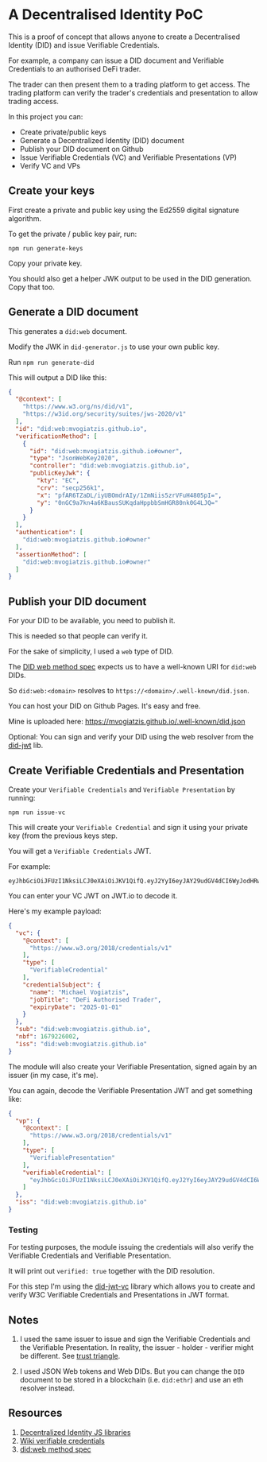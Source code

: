 # A Decentralised Identity PoC

This is a proof of concept that allows anyone to create a Decentralised Identity (DID) and issue Verifiable Credentials.

For example, a company can issue a DID document and Verifiable Credentials to an authorised DeFi trader.

The trader can then present them to a trading platform to get access. The trading platform can verify the trader's credentials and presentation to allow trading access.

In this project you can:

* Create private/public keys
* Generate a Decentralized Identity (DID) document
* Publish your DID document on Github
* Issue Verifiable Credentials (VC) and Verifiable Presentations (VP)
* Verify VC and VPs

Create your keys
------------------

First create a private and public key using the Ed2559 digital signature algorithm.

To get the private / public key pair, run:

`npm run generate-keys`

Copy your private key.

You should also get a helper JWK output to be used in the DID generation. Copy that too.

Generate a DID document
-----------------------

This generates a `did:web` document.

Modify the JWK in `did-generator.js` to use your own public key.

Run `npm run generate-did`

This will output a DID like this:

```json
{
  "@context": [
    "https://www.w3.org/ns/did/v1",
    "https://w3id.org/security/suites/jws-2020/v1"
  ],
  "id": "did:web:mvogiatzis.github.io",
  "verificationMethod": [
    {
      "id": "did:web:mvogiatzis.github.io#owner",
      "type": "JsonWebKey2020",
      "controller": "did:web:mvogiatzis.github.io",
      "publicKeyJwk": {
        "kty": "EC",
        "crv": "secp256k1",
        "x": "pfAR6TZaDL/iyUBOmdrAIy/1ZmNiis5zrVFuH4805pI=",
        "y": "0nGC9a7kn4a6KBausSUKqdaHppbbSmHGR80nk0G4LJQ="
      }
    }
  ],
  "authentication": [
    "did:web:mvogiatzis.github.io#owner"
  ],
  "assertionMethod": [
    "did:web:mvogiatzis.github.io#owner"
  ]
}
```

Publish your DID document
-------------------------

For your DID to be available, you need to publish it.

This is needed so that people can verify it.

For the sake of simplicity, I used a `web` type of DID.

The [DID web method spec](https://w3c-ccg.github.io/did-method-web/#example-creating-the-did) expects us to have a well-known URI for `did:web` DIDs.

So `did:web:<domain>` resolves to `https://<domain>/.well-known/did.json`.

You can host your DID on Github Pages. It's easy and free.

Mine is uploaded here: https://mvogiatzis.github.io/.well-known/did.json

 Optional: You can sign and verify your DID using the web resolver from the [did-jwt](https://github.com/decentralized-identity/did-jwt) lib.

Create Verifiable Credentials and Presentation
---------------------------------------------

Create your `Verifiable Credentials` and `Verifiable Presentation` by running:

`npm run issue-vc`

This will create your `Verifiable Credential` and sign it using your private key (from the previous keys step. 

You will get a `Verifiable Credentials` JWT.

For example:

```
eyJhbGciOiJFUzI1NksiLCJ0eXAiOiJKV1QifQ.eyJ2YyI6eyJAY29udGV4dCI6WyJodHRwczovL3d3dy53My5vcmcvMjAxOC9jcmVkZW50aWFscy92MSJdLCJ0eXBlIjpbIlZlcmlmaWFibGVDcmVkZW50aWFsIl0sImNyZWRlbnRpYWxTdWJqZWN0Ijp7Im5hbWUiOiJNaWNoYWVsIFZvZ2lhdHppcyIsImpvYlRpdGxlIjoiRGVGaSBBdXRob3Jpc2VkIFRyYWRlciIsImV4cGlyeURhdGUiOiIyMDI1LTAxLTAxIn19LCJzdWIiOiJkaWQ6d2ViOm12b2dpYXR6aXMuZ2l0aHViLmlvIiwibmJmIjoxNjc5MjI2MDAyLCJpc3MiOiJkaWQ6d2ViOm12b2dpYXR6aXMuZ2l0aHViLmlvIn0.aZjl4s_mt58hUgr5sMBxB0hHjYSINa1IZ9RUQ0PVDJvnJLj_TNmYMhIk1SxWzZt6tzKhyjxbi9YcdbqxGx5WYw
```

You can enter your VC JWT on JWT.io to decode it.

Here's my example payload:

```json
{
  "vc": {
    "@context": [
      "https://www.w3.org/2018/credentials/v1"
    ],
    "type": [
      "VerifiableCredential"
    ],
    "credentialSubject": {
      "name": "Michael Vogiatzis",
      "jobTitle": "DeFi Authorised Trader",
      "expiryDate": "2025-01-01"
    }
  },
  "sub": "did:web:mvogiatzis.github.io",
  "nbf": 1679226002,
  "iss": "did:web:mvogiatzis.github.io"
}
```

The module will also create your Verifiable Presentation, signed again by an issuer (in my case, it's me).

You can again, decode the Verifiable Presentation JWT and get something like: 

```json
{
  "vp": {
    "@context": [
      "https://www.w3.org/2018/credentials/v1"
    ],
    "type": [
      "VerifiablePresentation"
    ],
    "verifiableCredential": [
      "eyJhbGciOiJFUzI1NksiLCJ0eXAiOiJKV1QifQ.eyJ2YyI6eyJAY29udGV4dCI6WyJodHRwczovL3d3dy53My5vcmcvMjAxOC9jcmVkZW50aWFscy92MSJdLCJ0eXBlIjpbIlZlcmlmaWFibGVDcmVkZW50aWFsIl0sImNyZWRlbnRpYWxTdWJqZWN0Ijp7Im5hbWUiOiJNaWNoYWVsIFZvZ2lhdHppcyIsImpvYlRpdGxlIjoiRGVGaSBBdXRob3Jpc2VkIFRyYWRlciIsImV4cGlyeURhdGUiOiIyMDI1LTAxLTAxIn19LCJzdWIiOiJkaWQ6d2ViOm12b2dpYXR6aXMuZ2l0aHViLmlvIiwibmJmIjoxNjc5MjI2MDAyLCJpc3MiOiJkaWQ6d2ViOm12b2dpYXR6aXMuZ2l0aHViLmlvIn0.aZjl4s_mt58hUgr5sMBxB0hHjYSINa1IZ9RUQ0PVDJvnJLj_TNmYMhIk1SxWzZt6tzKhyjxbi9YcdbqxGx5WYw"
    ]
  },
  "iss": "did:web:mvogiatzis.github.io"
}
```

### Testing

For testing purposes, the module issuing the credentials will also verify the Verifiable Credentials and Verifiable Presentation.

It will print out `verified: true` together with the DID resolution. 

For this step I'm using the [did-jwt-vc](https://github.com/decentralized-identity/did-jwt-vc) library which allows you to create and verify W3C Verifiable Credentials and Presentations in JWT format.


Notes
-------

1. I used the same issuer to issue and sign the Verifiable Credentials and the Verifiable Presentation. In reality, the issuer - holder - verifier might be different. See [trust triangle](https://en.wikipedia.org/wiki/Verifiable_credentials#/media/File:VC_triangle_of_Trust.svg.).

2. I used JSON Web tokens and Web DIDs. But you can change the `DID` document to be stored in a blockchain (i.e. `did:ethr`) and use an eth resolver instead.

Resources
----------

1. [Decentralized Identity JS libraries](https://github.com/decentralized-identity/)
2. [Wiki verifiable credentials](https://en.wikipedia.org/wiki/Verifiable_credentials)
3. [did:web method spec](https://w3c-ccg.github.io/did-method-web/)


